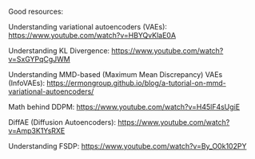 Good resources:

Understanding variational autoencoders (VAEs): https://www.youtube.com/watch?v=HBYQvKlaE0A

Understanding KL Divergence: https://www.youtube.com/watch?v=SxGYPqCgJWM

Understanding MMD-based (Maximum Mean Discrepancy) VAEs (InfoVAEs): https://ermongroup.github.io/blog/a-tutorial-on-mmd-variational-autoencoders/

Math behind DDPM: https://www.youtube.com/watch?v=H45lF4sUgiE

DiffAE (Diffusion Autoencoders): https://www.youtube.com/watch?v=Amp3K1YsRXE

Understanding FSDP: https://www.youtube.com/watch?v=By_O0k102PY
